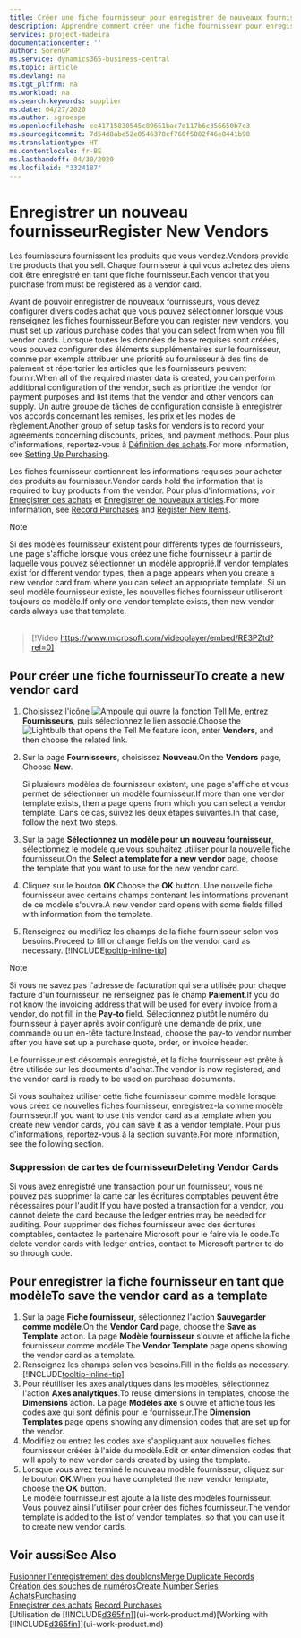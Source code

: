 ```yaml
---
title: Créer une fiche fournisseur pour enregistrer de nouveaux fournisseurs | Microsoft Docs
description: Apprendre comment créer une fiche fournisseur pour enregistrer un nouveau fournisseur.
services: project-madeira
documentationcenter: ''
author: SorenGP
ms.service: dynamics365-business-central
ms.topic: article
ms.devlang: na
ms.tgt_pltfrm: na
ms.workload: na
ms.search.keywords: supplier
ms.date: 04/27/2020
ms.author: sgroespe
ms.openlocfilehash: ce41715830545c89651bac7d117b6c356650b7c3
ms.sourcegitcommit: 7d54d8abe52e0546378cf760f5082f46e8441b90
ms.translationtype: HT
ms.contentlocale: fr-BE
ms.lasthandoff: 04/30/2020
ms.locfileid: "3324187"
---
```

# <a name="register-new-vendors"></a><span data-ttu-id="a5d14-103">Enregistrer un nouveau fournisseur</span><span class="sxs-lookup"><span data-stu-id="a5d14-103">Register New Vendors</span></span>
<span data-ttu-id="a5d14-104">Les fournisseurs fournissent les produits que vous vendez.</span><span class="sxs-lookup"><span data-stu-id="a5d14-104">Vendors provide the products that you sell.</span></span> <span data-ttu-id="a5d14-105">Chaque fournisseur à qui vous achetez des biens doit être enregistré en tant que fiche fournisseur.</span><span class="sxs-lookup"><span data-stu-id="a5d14-105">Each vendor that you purchase from must be registered as a vendor card.</span></span>

<span data-ttu-id="a5d14-106">Avant de pouvoir enregistrer de nouveaux fournisseurs, vous devez configurer divers codes achat que vous pouvez sélectionner lorsque vous renseignez les fiches fournisseur.</span><span class="sxs-lookup"><span data-stu-id="a5d14-106">Before you can register new vendors, you must set up various purchase codes that you can select from when you fill vendor cards.</span></span> <span data-ttu-id="a5d14-107">Lorsque toutes les données de base requises sont créées, vous pouvez configurer des éléments supplémentaires sur le fournisseur, comme par exemple attribuer une priorité au fournisseur à des fins de paiement et répertorier les articles que les fournisseurs peuvent fournir.</span><span class="sxs-lookup"><span data-stu-id="a5d14-107">When all of the required master data is created, you can perform additional configuration of the vendor, such as prioritize the vendor for payment purposes and list items that the vendor and other vendors can supply.</span></span> <span data-ttu-id="a5d14-108">Un autre groupe de tâches de configuration consiste à enregistrer vos accords concernant les remises, les prix et les modes de règlement.</span><span class="sxs-lookup"><span data-stu-id="a5d14-108">Another group of setup tasks for vendors is to record your agreements concerning discounts, prices, and payment methods.</span></span> <span data-ttu-id="a5d14-109">Pour plus d'informations, reportez-vous à [Définition des achats](purchasing-setup-purchasing.md).</span><span class="sxs-lookup"><span data-stu-id="a5d14-109">For more information, see [Setting Up Purchasing](purchasing-setup-purchasing.md).</span></span>

<span data-ttu-id="a5d14-110">Les fiches fournisseur contiennent les informations requises pour acheter des produits au fournisseur.</span><span class="sxs-lookup"><span data-stu-id="a5d14-110">Vendor cards hold the information that is required to buy products from the vendor.</span></span> <span data-ttu-id="a5d14-111">Pour plus d'informations, voir [Enregistrer des achats](purchasing-how-record-purchases.md) et [Enregistrer de nouveaux articles](inventory-how-register-new-items.md).</span><span class="sxs-lookup"><span data-stu-id="a5d14-111">For more information, see [Record Purchases](purchasing-how-record-purchases.md) and [Register New Items](inventory-how-register-new-items.md).</span></span>

> [!NOTE]  
>   <span data-ttu-id="a5d14-112">Si des modèles fournisseur existent pour différents types de fournisseurs, une page s'affiche lorsque vous créez une fiche fournisseur à partir de laquelle vous pouvez sélectionner un modèle approprié.</span><span class="sxs-lookup"><span data-stu-id="a5d14-112">If vendor templates exist for different vendor types, then a page appears when you create a new vendor card from where you can select an appropriate template.</span></span> <span data-ttu-id="a5d14-113">Si un seul modèle fournisseur existe, les nouvelles fiches fournisseur utiliseront toujours ce modèle.</span><span class="sxs-lookup"><span data-stu-id="a5d14-113">If only one vendor template exists, then new vendor cards always use that template.</span></span>
<br><br>  

> [!Video https://www.microsoft.com/videoplayer/embed/RE3PZtd?rel=0]

## <a name="to-create-a-new-vendor-card"></a><span data-ttu-id="a5d14-114">Pour créer une fiche fournisseur</span><span class="sxs-lookup"><span data-stu-id="a5d14-114">To create a new vendor card</span></span>
1. <span data-ttu-id="a5d14-115">Choisissez l'icône ![Ampoule qui ouvre la fonction Tell Me](media/ui-search/search_small.png "Dites-moi ce que vous voulez faire"), entrez **Fournisseurs**, puis sélectionnez le lien associé.</span><span class="sxs-lookup"><span data-stu-id="a5d14-115">Choose the ![Lightbulb that opens the Tell Me feature](media/ui-search/search_small.png "Tell me what you want to do") icon, enter **Vendors**, and then choose the related link.</span></span>  
2. <span data-ttu-id="a5d14-116">Sur la page **Fournisseurs**, choisissez **Nouveau**.</span><span class="sxs-lookup"><span data-stu-id="a5d14-116">On the **Vendors** page, Choose **New**.</span></span>

    <span data-ttu-id="a5d14-117">Si plusieurs modèles de fournisseur existent, une page s'affiche et vous permet de sélectionner un modèle fournisseur.</span><span class="sxs-lookup"><span data-stu-id="a5d14-117">If more than one vendor template exists, then a page opens from which you can select a vendor template.</span></span> <span data-ttu-id="a5d14-118">Dans ce cas, suivez les deux étapes suivantes.</span><span class="sxs-lookup"><span data-stu-id="a5d14-118">In that case, follow the next two steps.</span></span>
3. <span data-ttu-id="a5d14-119">Sur la page **Sélectionnez un modèle pour un nouveau fournisseur**, sélectionnez le modèle que vous souhaitez utiliser pour la nouvelle fiche fournisseur.</span><span class="sxs-lookup"><span data-stu-id="a5d14-119">On the **Select a template for a new vendor** page, choose the template that you want to use for the new vendor card.</span></span>
4. <span data-ttu-id="a5d14-120">Cliquez sur le bouton **OK**.</span><span class="sxs-lookup"><span data-stu-id="a5d14-120">Choose the **OK** button.</span></span> <span data-ttu-id="a5d14-121">Une nouvelle fiche fournisseur avec certains champs contenant les informations provenant de ce modèle s'ouvre.</span><span class="sxs-lookup"><span data-stu-id="a5d14-121">A new vendor card opens with some fields filled with information from the template.</span></span>
5. <span data-ttu-id="a5d14-122">Renseignez ou modifiez les champs de la fiche fournisseur selon vos besoins.</span><span class="sxs-lookup"><span data-stu-id="a5d14-122">Proceed to fill or change fields on the vendor card as necessary.</span></span> [!INCLUDE[tooltip-inline-tip](includes/tooltip-inline-tip_md.md)]

> [!NOTE]  
>   <span data-ttu-id="a5d14-123">Si vous ne savez pas l'adresse de facturation qui sera utilisée pour chaque facture d'un fournisseur, ne renseignez pas le champ **Paiement**.</span><span class="sxs-lookup"><span data-stu-id="a5d14-123">If you do not know the invoicing address that will be used for every invoice from a vendor, do not fill in the **Pay-to** field.</span></span> <span data-ttu-id="a5d14-124">Sélectionnez plutôt le numéro du fournisseur à payer après avoir configuré une demande de prix, une commande ou un en-tête facture.</span><span class="sxs-lookup"><span data-stu-id="a5d14-124">Instead, choose the pay-to vendor number after you have set up a purchase quote, order, or invoice header.</span></span>

<span data-ttu-id="a5d14-125">Le fournisseur est désormais enregistré, et la fiche fournisseur est prête à être utilisée sur les documents d'achat.</span><span class="sxs-lookup"><span data-stu-id="a5d14-125">The vendor is now registered, and the vendor card is ready to be used on purchase documents.</span></span>

<span data-ttu-id="a5d14-126">Si vous souhaitez utiliser cette fiche fournisseur comme modèle lorsque vous créez de nouvelles fiches fournisseur, enregistrez-la comme modèle fournisseur.</span><span class="sxs-lookup"><span data-stu-id="a5d14-126">If you want to use this vendor card as a template when you create new vendor cards, you can save it as a vendor template.</span></span> <span data-ttu-id="a5d14-127">Pour plus d'informations, reportez-vous à la section suivante.</span><span class="sxs-lookup"><span data-stu-id="a5d14-127">For more information, see the following section.</span></span>

### <a name="deleting-vendor-cards"></a><span data-ttu-id="a5d14-128">Suppression de cartes de fournisseur</span><span class="sxs-lookup"><span data-stu-id="a5d14-128">Deleting Vendor Cards</span></span>
<span data-ttu-id="a5d14-129">Si vous avez enregistré une transaction pour un fournisseur, vous ne pouvez pas supprimer la carte car les écritures comptables peuvent être nécessaires pour l'audit.</span><span class="sxs-lookup"><span data-stu-id="a5d14-129">If you have posted a transaction for a vendor, you cannot delete the card because the ledger entries may be needed for auditing.</span></span> <span data-ttu-id="a5d14-130">Pour supprimer des fiches fournisseur avec des écritures comptables, contactez le partenaire Microsoft pour le faire via le code.</span><span class="sxs-lookup"><span data-stu-id="a5d14-130">To delete vendor cards with ledger entries, contact to Microsoft partner to do so through code.</span></span>

## <a name="to-save-the-vendor-card-as-a-template"></a><span data-ttu-id="a5d14-131">Pour enregistrer la fiche fournisseur en tant que modèle</span><span class="sxs-lookup"><span data-stu-id="a5d14-131">To save the vendor card as a template</span></span>
1. <span data-ttu-id="a5d14-132">Sur la page **Fiche fournisseur**, sélectionnez l'action **Sauvegarder comme modèle**.</span><span class="sxs-lookup"><span data-stu-id="a5d14-132">On the **Vendor Card** page, choose the **Save as Template** action.</span></span> <span data-ttu-id="a5d14-133">La page **Modèle fournisseur** s'ouvre et affiche la fiche fournisseur comme modèle.</span><span class="sxs-lookup"><span data-stu-id="a5d14-133">The **Vendor Template** page opens showing the vendor card as a template.</span></span>
2. <span data-ttu-id="a5d14-134">Renseignez les champs selon vos besoins.</span><span class="sxs-lookup"><span data-stu-id="a5d14-134">Fill in the fields as necessary.</span></span> [!INCLUDE[tooltip-inline-tip](includes/tooltip-inline-tip_md.md)]
3. <span data-ttu-id="a5d14-135">Pour réutiliser les axes analytiques dans les modèles, sélectionnez l'action **Axes analytiques**.</span><span class="sxs-lookup"><span data-stu-id="a5d14-135">To reuse dimensions in templates, choose the **Dimensions** action.</span></span> <span data-ttu-id="a5d14-136">La page **Modèles axe** s'ouvre et affiche tous les codes axe qui sont définis pour le fournisseur.</span><span class="sxs-lookup"><span data-stu-id="a5d14-136">The **Dimension Templates** page opens showing any dimension codes that are set up for the vendor.</span></span>
4. <span data-ttu-id="a5d14-137">Modifiez ou entrez les codes axe s'appliquant aux nouvelles fiches fournisseur créées à l'aide du modèle.</span><span class="sxs-lookup"><span data-stu-id="a5d14-137">Edit or enter dimension codes that will apply to new vendor cards created by using the template.</span></span>
5. <span data-ttu-id="a5d14-138">Lorsque vous avez terminé le nouveau modèle fournisseur, cliquez sur le bouton **OK**.</span><span class="sxs-lookup"><span data-stu-id="a5d14-138">When you have completed the new vendor template, choose the **OK** button.</span></span>  
   <span data-ttu-id="a5d14-139">Le modèle fournisseur est ajouté à la liste des modèles fournisseur. Vous pouvez ainsi l'utiliser pour créer des fiches fournisseur.</span><span class="sxs-lookup"><span data-stu-id="a5d14-139">The vendor template is added to the list of vendor templates, so that you can use it to create new vendor cards.</span></span>

## <a name="see-also"></a><span data-ttu-id="a5d14-140">Voir aussi</span><span class="sxs-lookup"><span data-stu-id="a5d14-140">See Also</span></span>
[<span data-ttu-id="a5d14-141">Fusionner l'enregistrement des doublons</span><span class="sxs-lookup"><span data-stu-id="a5d14-141">Merge Duplicate Records</span></span>](sales-how-merge-duplicate-records.md)  
[<span data-ttu-id="a5d14-142">Création des souches de numéros</span><span class="sxs-lookup"><span data-stu-id="a5d14-142">Create Number Series</span></span>](ui-create-number-series.md)  
[<span data-ttu-id="a5d14-143">Achats</span><span class="sxs-lookup"><span data-stu-id="a5d14-143">Purchasing</span></span>](purchasing-manage-purchasing.md)  
<span data-ttu-id="a5d14-144">[Enregistrer des achats](purchasing-how-record-purchases.md) </span><span class="sxs-lookup"><span data-stu-id="a5d14-144">[Record Purchases](purchasing-how-record-purchases.md) </span></span>  
<span data-ttu-id="a5d14-145">[Utilisation de [!INCLUDE[d365fin](includes/d365fin_md.md)]](ui-work-product.md)</span><span class="sxs-lookup"><span data-stu-id="a5d14-145">[Working with [!INCLUDE[d365fin](includes/d365fin_md.md)]](ui-work-product.md)</span></span>  
